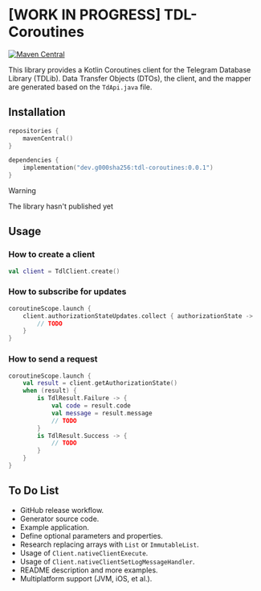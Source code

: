 # [WORK IN PROGRESS] TDL-Coroutines

[![Maven Central](https://img.shields.io/maven-central/v/dev.g000sha256/tdl-coroutines?label=Maven%20Central&labelColor=171B35&color=E38E33)](https://central.sonatype.com/artifact/dev.g000sha256/tdl-coroutines)

This library provides a Kotlin Coroutines client for the Telegram Database Library (TDLib).
Data Transfer Objects (DTOs), the client, and the mapper are generated based on the `TdApi.java` file.

## Installation

```kotlin
repositories {
    mavenCentral()
}
```

```kotlin
dependencies {
    implementation("dev.g000sha256:tdl-coroutines:0.0.1")
}
```

> [!WARNING]
> The library hasn't published yet

## Usage

### How to create a client

```kotlin
val client = TdlClient.create()
```

### How to subscribe for updates

```kotlin
coroutineScope.launch {
    client.authorizationStateUpdates.collect { authorizationState ->
        // TODO
    }
}
```

### How to send a request

```kotlin
coroutineScope.launch {
    val result = client.getAuthorizationState()
    when (result) {
        is TdlResult.Failure -> {
            val code = result.code
            val message = result.message
            // TODO
        }
        is TdlResult.Success -> {
            // TODO
        }
    }
}
```

## To Do List

- GitHub release workflow.
- Generator source code.
- Example application.
- Define optional parameters and properties.
- Research replacing arrays with `List` or `ImmutableList`.
- Usage of `Client.nativeClientExecute`.
- Usage of `Client.nativeClientSetLogMessageHandler`.
- README description and more examples.
- Multiplatform support (JVM, iOS, et al.).